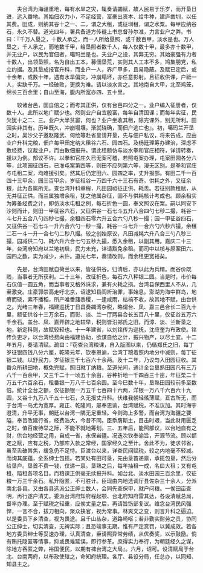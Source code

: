 <!-- { "loadSidebar": true } -->
　　夫台湾为海疆重地，每有水旱之灾，辄奏请蠲赋，故人民易于乐岁，而开垦日进，远入番地。其始佃农力小，不足经营，富豪出资本、给牛种，建庐凿圳，以任其费。田成，则纳其谷十之一、二，谓之大租，或征圳租，谓之水粟。每甲应纳谷石，永久不替。道光四年，署兵备道方传穟上书总督孙尔准，力言业户之弊。书曰：『千万人垦之，十数人承之，而一人所给垦照，或千数百甲，淡水是也。万人垦之，千人承之，而地数千甲，给垦照者数千人，每人仅数十甲，最多亦十数甲，并无业户，以民为官佃者，噶玛兰是也。夫业户之设，其弊无穷。其始豪强有力者十数人，出领垦照，名为自出工本，募佃垦荒，实则其人工本不多，鸠集朋党，私立约据。及其垦成报官升科，而业户一人，界广甲多，且易隐蔽。及赋已定后，或十余年，或数十年，遇有水旱偏灾，冲崩塌坏，亦任意影射。且征收供课，户祗一人，实缺千万。一经破败，更换为难。请以淡水言之。其地南自大甲，北至鸡笼，绵长三百余里；自山至海，腹内所宽亦四、五十里。

　　较诸台邑，固自倍之；而考其正供，仅有台邑四分之一。业户编入征册者，仅数十人。此所以地广赋少也。然则业户自宜殷富，每年自清国课；而每年实征，民欠犹十之二、三。业户大半贫窭，何也？业户坐收其租，除完课外，别无所利。田园实非其有。历年既久，冲崩塌壤，渐就硗确，而佃户逃亡也』。初，噶玛兰开垦之时，吴沙父子邀赵隆武、何绘等赴省呈请开垦，先与佃户私议，将来告成，应由业户升科完粮，佃户每甲田定纳大租谷六石、园四石。及杨廷理筹办建治，深虑不敷经费，议裁业户，而由散佃报升。谓此租额仿与淡水拳和官庄相符，详请转奏，援以为例。部议不许。以拳和官庄久已无案可稽，若照屯案办理，屯案田园各分六等，此项园征四石，已准屯案第四等，则田不应列第六等，漫无区别。是拳和官庄与屯租二案，均难援引矣。然其后仍定田六、园四之率，丈升报部。有田二千一百四十三甲余，园三百甲余，岁征租谷一万四千六十三石有奇。供耗之外，又征余粮，此为各属所无。查台湾升科章程，凡田园祗征正供、耗羡。若征别款租赋，从无并征正供。而兰属独增余租，犹之他属杂征，固不与供耗核计考成也。顾余租实为筹备经费之计，即仿淡水屯租之例，每石折色一圆，奉文照议在案。嗣以同安下沙则而计，则田一甲征谷六石，又征供谷一石七斗五升八合四勺七秒二撮，耗谷一斗七升五合八勺四秒七撮，余租四石零六升五合六勺八秒一撮；园一甲征谷四石，又征供谷一石七斗一升六合六勺一秒一撮，耗谷一斗七升一合六勺六秒六撮，余租二石一斗一升一合七勺二秒八撮。较之创始原议，凡田减耗六升八合三勺八秒三撮，园减供二勺、耗六升六合七勺五秒九撮，悉入余租，以副其用。嘉庆二十三年，台湾府知府以兰地初启，民力未充，详请豁免余租。而司中以核与原案田六、园四之数，实为减少，未许。道光七年，奏请改则，而余租更宽裕矣。

　　先是，台湾田赋自荷兰以来，皆征供谷。归清后，亦以此为兵糈。而谷价既贱，当事者无所获利。二十三年，改征折色，每石六八秤银二圆。当是时，市价每石仅值一圆五角，而当事者又格外诛求，兼有火耗之损。台湾县保西里人不从，几至激变。庄豪郭崇高走吁北京，诏逮知县阎炘治罪，事始息。澎湖为海中群岛，地瘠而硗，素不播稻，所产唯番藷黍稷，一逢咸雨，枯槁不收，故其地不赋，由台供之。光绪三年春，福建巡抚丁日昌奏蠲湾杂税，略谓台、凤、嘉三邑合长二百九十里，额征供谷十三万余石，而彰、淡、兰一厅两县合长五百八十里，仅征谷五万六千余石。盖台、凤、嘉开辟之地较早，税则皆沿郑氏之旧，而漳、淡、兰新垦之地，新定科则，故赋较轻也。十一年建省，以刘铭传为巡抚，沈应奎为布政使。铭传负吏才，以台湾经费向由福建协助，欲谋自给之计，振兴物产，以尽土宜。十二年五月，奏请清赋。疏曰：『窃查台湾粮课，自入版图以来，仍循郑氏之旧，每丁岁征银四钱八分六厘，乾隆元年，钦奉恩谕，台湾丁粮着照内地分中减则，每丁征银二钱。以舒民力，岁征银三千七百六十余两。及十二年，乃议匀入田园征收。其番众所耕田地，概免完赋，照旧就丁纳粮。至道光间，通计全台垦熟田园凡有三万八千一百余甲，又三千二十一顷五十余亩，谷种折地一千四百三十亩，年征栗二十万五千六百余石，租番银一万八千七百余圆。至今巳数十年，垦熟田园较前多至数倍。统计全台之额，仅征额银一万五千七百四十六两，洋银一万八千六百六十九圆，又谷十九万八千五十七石，久无报丈升科。伏维我朝轻徭薄赋，亘古所无，而于台湾一岛尤为宽厚。雍正、乾隆间，屡奉恩谕，台湾赋税，不准议加。其时海宇澄清，升平无事，朝廷以台湾一隅无足重轻。今则海上多警，而台湾为海疆之要隘，奉旨改建行省，经费浩大，今昔不同。臣忝膺斯土，目击时艰，当此财用匮乏之时，值百废待举之际，不能不就地筹划。三、五年后，能照部议，以台地自有之财，供台地经营之用，自成一省，永保岩疆。况迭次钦奉谕旨，开源节流。顾以额定之赋，应有之税，乃部库入款之常经，国家经久之至计。舍此不为，徒求邻省，虽至舌破唇焦，缓急仍不足恃。臣渡台以来，详查民间赋税，较之内地毫不轻减。而询其底蕴，全系绅士包揽。若某处有田可垦，先由垦首递禀，承揽包垦，然后分给垦户。垦首不费一钱，仅递一禀。垦熟之后，每年抽租一成，名曰大租；又有屯租、隘租各项名目。而粮课正供毫无续报升科。如台北、淡水田园三百余里，仅征粮一万三千余石。私升隐匿，不可胜计。臣现由内地选调厅县佐杂三十余人，分派南北各县。又由各县选派公正绅士数人，会同先查保甲，就户问粮。一俟田亩查明，再行遂户清丈。委派台湾府知府程起颚、台北府知府雷其达，各设清赋总局，督率办理。至于赋税之轻重，应俟丈量之后，再请旨饬部复议。维念台湾民风强悍，一言不合，拔刀相向，聚众挟官，视为常事。林爽文之变，则言升科之逼迫。以是委员下乡清查，视为畏途。且千山丛杂，道路崎呕；若非勤实耐劳之员，协同公正绅士，切实清查，无裨实际；且恐竣事无期。惟有严定赏罚，以冀成效。若各地方委员绅士等妥速办理，认真清查，臣请照异常劳绩，从优奏奖，以示鼓励。倘有贿托隐匿等情事，抑或畏难延误，即行参革。庶得实力奉行，为朝廷经久之谋，除地方吞匿之弊，裕国便民，以期有裨台湾之大局』。六月，诏可。设清赋局于台北、台南两府，以布政使辖之，命知府统理。各厅、县设分局，任总办，以同知、知县主之。


